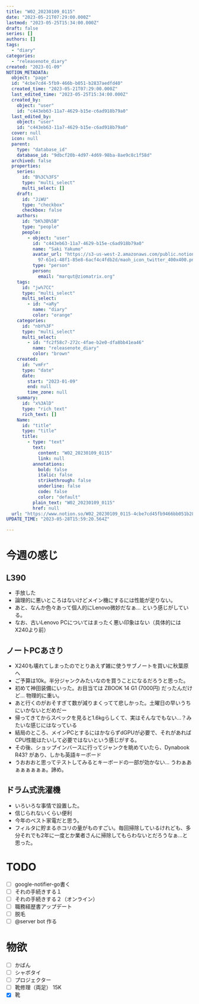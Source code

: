 ```yaml
---
title: "W02_20230109_0115"
date: "2023-05-21T07:29:00.000Z"
lastmod: "2023-05-25T15:34:00.000Z"
draft: false
series: []
authors: []
tags:
  - "diary"
categories:
  - "releasenote_diary"
created: "2023-01-09"
NOTION_METADATA:
  object: "page"
  id: "4cbe7cd4-5fb9-466b-b051-b2837aedfd40"
  created_time: "2023-05-21T07:29:00.000Z"
  last_edited_time: "2023-05-25T15:34:00.000Z"
  created_by:
    object: "user"
    id: "c443eb63-11a7-4629-b15e-c6ad918b79a0"
  last_edited_by:
    object: "user"
    id: "c443eb63-11a7-4629-b15e-c6ad918b79a0"
  cover: null
  icon: null
  parent:
    type: "database_id"
    database_id: "9dbcf20b-4d97-4d69-98ba-8ae9c8c1f58d"
  archived: false
  properties:
    series:
      id: "B%3C%3FS"
      type: "multi_select"
      multi_select: []
    draft:
      id: "JiWU"
      type: "checkbox"
      checkbox: false
    authors:
      id: "bK%3B%5B"
      type: "people"
      people:
        - object: "user"
          id: "c443eb63-11a7-4629-b15e-c6ad918b79a0"
          name: "Saki Yakumo"
          avatar_url: "https://s3-us-west-2.amazonaws.com/public.notion-static.com/3ad1c4\
            97-61e1-48f1-85e8-6acf4c4fdb2d/maoh_icon_twitter_400x400.png"
          type: "person"
          person:
            email: "marqut@ziomatrix.org"
    tags:
      id: "jw%7CC"
      type: "multi_select"
      multi_select:
        - id: "<aRy"
          name: "diary"
          color: "orange"
    categories:
      id: "nbY%3F"
      type: "multi_select"
      multi_select:
        - id: "fc2f58c7-272c-4fae-b2e0-dfa8bb41ea46"
          name: "releasenote_diary"
          color: "brown"
    created:
      id: "vmFr"
      type: "date"
      date:
        start: "2023-01-09"
        end: null
        time_zone: null
    summary:
      id: "x%3AlD"
      type: "rich_text"
      rich_text: []
    Name:
      id: "title"
      type: "title"
      title:
        - type: "text"
          text:
            content: "W02_20230109_0115"
            link: null
          annotations:
            bold: false
            italic: false
            strikethrough: false
            underline: false
            code: false
            color: "default"
          plain_text: "W02_20230109_0115"
          href: null
  url: "https://www.notion.so/W02_20230109_0115-4cbe7cd45fb9466bb051b2837aedfd40"
UPDATE_TIME: "2023-05-28T15:59:20.564Z"

---
```

<link rel="stylesheet" href="https://cdn.jsdelivr.net/npm/katex@0.16.2/dist/katex.min.css" integrity="sha384-bYdxxUwYipFNohQlHt0bjN/LCpueqWz13HufFEV1SUatKs1cm4L6fFgCi1jT643X" crossorigin="anonymous">


# 今週の感じ


## L390

- 手放した
- 論理的に悪いところはないけどメイン機にするには性能が足りない。
- あと、なんか色々あって個人的にLenovo微妙だなぁ… という感じがしている。
- なお、古いLenovo PCについてはまったく悪い印象はない（具体的にはX240より前）

## ノートPCあさり

- X240も壊れてしまったのでとりあえず雑に使うサブノートを買いに秋葉原へ
- ご予算は10k。半分ジャンクみたいなのを買うことになるだろうと思った。
- 初めて神田装備にいった。お目当ては ZBOOK 14 G1 (7000円) だったんだけど… 物理的に重い。
- あと行くのがおそすぎて数が減りまくってて悲しかった。土曜日の早いうちにいかないとだめだー
- 帰ってきてからスペックを見ると1.6kgらしくて、実はそんなでもない…？みたいな感じにはなっている
- 結局のところ、メインPCとするにはかならずdGPUが必要で、それがあればCPU性能はたいして必要ではないという感じがする。
- その後、ショップインバースに行ってジャンクを眺めていたら、Dynabook R43? があり、しかも英語キーボード
- うおおおと思ってテストしてみるとキーボードの一部が効かない… うわぁあぁぁぁぁぁぁ。諦め。

## ドラム式洗濯機

- いろいろな事情で設置した。
- 信じられないくらい便利
- 今年のベスト家電だと思う。
- フィルタに貯まるホコリの量がものすごい。毎回掃除しているけれども、多分それでも2年に一度とか業者さんに掃除してもらわないとだろうなぁ…と思った。

# TODO

- [ ] google-notifier-go書く
- [ ] それの手続きする１
- [ ] それの手続きする２（オンライン）
- [ ] 職務経歴書アップデート
- [ ] 脱毛
- [ ] @server bot 作る

# 物欲

- [ ] かばん
- [ ] シャボタイ
- [ ] プロジェクター
- [ ] 靴修理（両足） 15K
- [x] 靴
